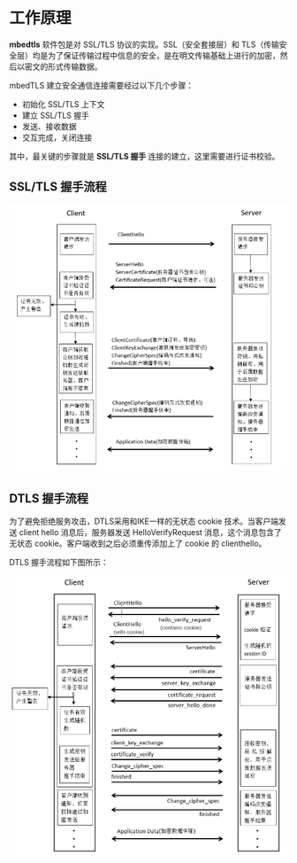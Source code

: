 # 工作原理

**mbedtls** 软件包是对 SSL/TLS 协议的实现。SSL（安全套接层）和 TLS（传输安全层）均是为了保证传输过程中信息的安全，是在明文传输基础上进行的加密，然后以密文的形式传输数据。

mbedTLS 建立安全通信连接需要经过以下几个步骤：

- 初始化 SSL/TLS 上下文
- 建立 SSL/TLS 握手
- 发送、接收数据
- 交互完成，关闭连接

其中，最关键的步骤就是 **SSL/TLS 握手** 连接的建立，这里需要进行证书校验。

## SSL/TLS 握手流程

![SSL/TLS 握手交互流程](./figures/mbedtlsHandShake.png)

## DTLS 握手流程

为了避免拒绝服务攻击，DTLS采用和IKE一样的无状态 cookie 技术。当客户端发送 client hello 消息后，服务器发送 HelloVerifyRequest 消息，这个消息包含了无状态 cookie。客户端收到之后必须重传添加上了 cookie 的 clienthello。

DTLS 握手流程如下图所示：

![DTLS 握手流程](./figures/mbedtlsHandShakeDTLS.png)
